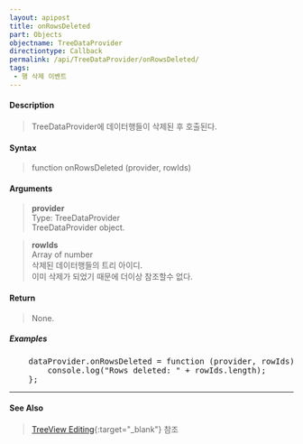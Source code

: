 ```yaml
---
layout: apipost
title: onRowsDeleted
part: Objects
objectname: TreeDataProvider
directiontype: Callback
permalink: /api/TreeDataProvider/onRowsDeleted/
tags:
 - 행 삭제 이벤트
---
```



#### Description

> TreeDataProvider에 데이터행들이 삭제된 후 호출된다.  

#### Syntax

> function onRowsDeleted (provider, rowIds)  

#### Arguments

> **provider**  
> Type: TreeDataProvider  
> TreeDataProvider object.  

> **rowIds**  
> Array of number  
> 삭제된 데이터행들의 트리 아이디.   
> 이미 삭제가 되었기 때문에 더이상 참조할수 없다.  

#### Return

> None.  

##### Examples 

<pre class="prettyprint">
    dataProvider.onRowsDeleted = function (provider, rowIds) {
        console.log("Rows deleted: " + rowIds.length);
    };
</pre>

---

#### See Also

> [TreeView Editing](http://demo.realgrid.net/Demo/TreeEditing){:target="_blank"} 참조   